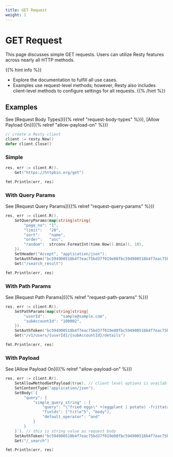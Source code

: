 ```yaml
---
title: GET Request
weight: 1
---
```


# GET Request

This page discusses simple GET requests. Users can utilize Resty features across nearly all HTTP methods.

{{% hint info %}}
* Explore the documentation to fulfill all use cases.
* Examples use request-level methods; however, Resty also includes client-level methods to configure settings for all requests.
{{% /hint %}}

## Examples

See [Request Body Types]({{% relref "request-body-types" %}}), [Allow Payload On]({{% relref "allow-payload-on" %}})

```go
// create a Resty client
client := resty.New()
defer client.Close()
```

### Simple

```go
res, err := client.R().
    Get("https://httpbin.org/get")

fmt.Println(err, res)
```

### With Query Params

See [Request Query Params]({{% relref "request-query-params" %}})

```go
res, err := client.R().
    SetQueryParams(map[string]string{
        "page_no": "1",
        "limit":   "20",
        "sort":    "name",
        "order":   "asc",
        "random":  strconv.FormatInt(time.Now().Unix(), 10),
    }).
    SetHeader("Accept", "application/json").
    SetAuthToken("bc594900518b4f7eac75bd37f019e08fbc594900518b4f7eac75bd37f019e08f").
    Get("/search_result")

fmt.Println(err, res)
```

### With Path Params

See [Request Path Params]({{% relref "request-path-params" %}})

```go
res, err := client.R().
    SetPathParams(map[string]string{
		"userId":       "sample@sample.com",
		"subAccountId": "100002",
	}).
    SetAuthToken("bc594900518b4f7eac75bd37f019e08fbc594900518b4f7eac75bd37f019e08f").
    Get("/v1/users/{userId}/{subAccountId}/details")

fmt.Println(err, res)
```

### With Payload

See [Allow Payload On]({{% relref "allow-payload-on" %}})

```go
res, err := client.R().
    SetAllowMethodGetPayload(true). // client level options is available
    SetContentType("application/json").
    SetBody(`{
        "query": {
            "simple_query_string" : {
                "query": "\"fried eggs\" +(eggplant | potato) -frittata",
                "fields": ["title^5", "body"],
                "default_operator": "and"
            }
        }
    }`). // this is string value as request body
    SetAuthToken("bc594900518b4f7eac75bd37f019e08fbc594900518b4f7eac75bd37f019e08f").
    Get("/_search")

fmt.Println(err, res)
```